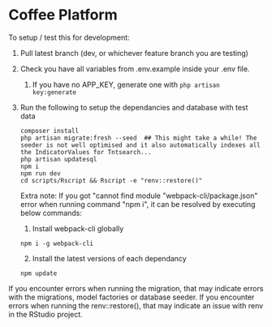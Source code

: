 <h1>Coffee Platform</h1>
To setup / test this for development:

1. Pull latest branch (dev, or whichever feature branch you are testing)
2. Check you have all variables from .env.example inside your .env file.
   1. If you have no APP_KEY, generate one with `php artisan key:generate`
3. Run the following to setup the dependancies and database with test data
   ```
   composer install
   php artisan migrate:fresh --seed  ## This might take a while! The seeder is not well optimised and it also automatically indexes all the IndicatorValues for Tntsearch...
   php artisan updatesql
   npm i
   npm run dev
   cd scripts/Rscript && Rscript -e "renv::restore()"
   ```

   Extra note:
   If you got "cannot find module "webpack-cli/package.json" error when running command "npm i", 
   it can be resolved by executing below commands:

   1. Install webpack-cli globally
   ```
   npm i -g webpack-cli
   ```

   2. Install the latest versions of each dependancy
   ```
   npm update
   ```

If you encounter errors when running the migration, that may indicate errors with the migrations, model factories or database seeder. If you encounter errors when running the renv::restore(), that may indicate an issue with renv in the RStudio project.

